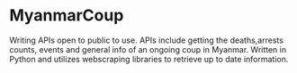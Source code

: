 # MyanmarCoup

Writing APIs open to public to use. APIs include getting the deaths,arrests counts, events and general info of an ongoing coup in Myanmar.
Written in Python and utilizes webscraping libraries to retrieve up to date information.
